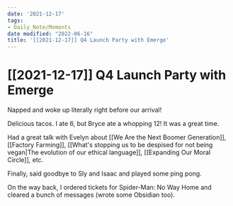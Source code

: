 ```yaml
---
date: '2021-12-17'
tags:
- Daily_Note/Moments
date modified: "2022-06-16"
title: '[[2021-12-17]] Q4 Launch Party with Emerge'
---
```


# [[2021-12-17]] Q4 Launch Party with Emerge
Napped and woke up literally right before our arrival!

Delicious tacos. I ate 6, but Bryce ate a whopping 12! It was a great time.

Had a great talk with Evelyn about [[We Are the Next Boomer Generation]], [[Factory Farming]], [[What's stopping us to be despised for not being vegan|The evolution of our ethical language]], [[Expanding Our Moral Circle]], etc.

Finally, said goodbye to Sly and Isaac and played some ping pong.

On the way back, I ordered tickets for Spider-Man: No Way Home and cleared a bunch of messages (wrote some Obsidian too).
